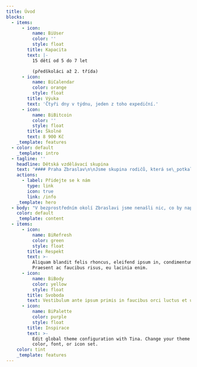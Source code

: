 ```yaml
---
title: Úvod
blocks:
  - items:
      - icon:
          name: BiUser
          color: ''
          style: float
        title: Kapacita
        text: |-
          15 dětí od 5 do 7 let 

          (předškoláci až 2. třída)
      - icon:
          name: BiCalendar
          color: orange
          style: float
        title: Výuka
        text: 'Čtyři dny v týdnu, jeden z toho expediční.'
      - icon:
          name: BiBitcoin
          color: ''
          style: float
        title: Školné
        text: 8 900 Kč
    _template: features
  - color: default
    _template: intro
  - tagline: ''
    headline: Dětská vzdělávací skupina
    text: "#### Praha Zbraslav\n\nJsme skupina rodičů, která se\_potkala v\_místní lesní školce. Spojuje nás snaha najít vlídné prostředí pro naše vlastní děti, kde budou mít možnost pokračovat přirozeně v\_procesu poznávání světa.\n"
    actions:
      - label: Přidejte se k nám
        type: link
        icon: true
        link: /info
    _template: hero
  - body: "V bezprostředním okolí Zbraslavi jsme nenašli nic, co by naplňovalo naše představy, rozhodli jsme se\_tedy tvořit takový prostor sami.\n\nZaložili jsme spolek Habitat\_Zbraslav a\_těšíme se\_až\_spolu\_s\_dalšími dětmi a\_jejich rodiči vytvoříme inspirativní prostředí, kde\_budou mít prostor učit se a\_růst nejen naše děti, ale\_i\_my rodiče.\_\n"
    color: default
    _template: content
  - items:
      - icon:
          name: BiRefresh
          color: green
          style: float
        title: Respekt
        text: >-
          Aliquam blandit felis rhoncus, eleifend ipsum in, condimentum nibh.
          Praesent ac faucibus risus, eu lacinia enim.
      - icon:
          name: BiBody
          color: yellow
          style: float
        title: Svoboda
        text: Vestibulum ante ipsum primis in faucibus orci luctus et ultrices.
      - icon:
          name: BiPalette
          color: purple
          style: float
        title: Inspirace
        text: >-
          Edit global theme configuration with Tina. Change your theme's primary
          color, font, or icon set.
    color: tint
    _template: features
---
```







